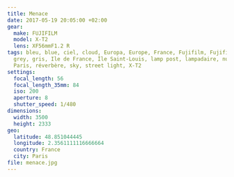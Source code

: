 ```yaml
---
title: Menace
date: 2017-05-19 20:05:00 +02:00
gear:
  make: FUJIFILM
  model: X-T2
  lens: XF56mmF1.2 R
tags: bleu, blue, ciel, cloud, Europa, Europe, France, Fujifilm, Fujifilm X-T2,
  grey, gris, Ile de France, Île Saint-Louis, lamp post, lampadaire, nuage,
  Paris, réverbère, sky, street light, X-T2
settings:
  focal_length: 56
  focal_length_35mm: 84
  iso: 200
  aperture: 8
  shutter_speed: 1/480
dimensions:
  width: 3500
  height: 2333
geo:
  latitude: 48.851044445
  longitude: 2.3561111116666664
  country: France
  city: Paris
file: menace.jpg
---
```



